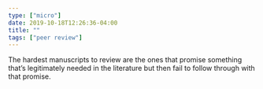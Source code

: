 ```yaml
---
type: ["micro"]
date: 2019-10-18T12:26:36-04:00
title: ""
tags: ["peer review"]
---
```

The hardest manuscripts to review are the ones that promise something that’s legitimately needed in the literature but then fail to follow through with that promise.
